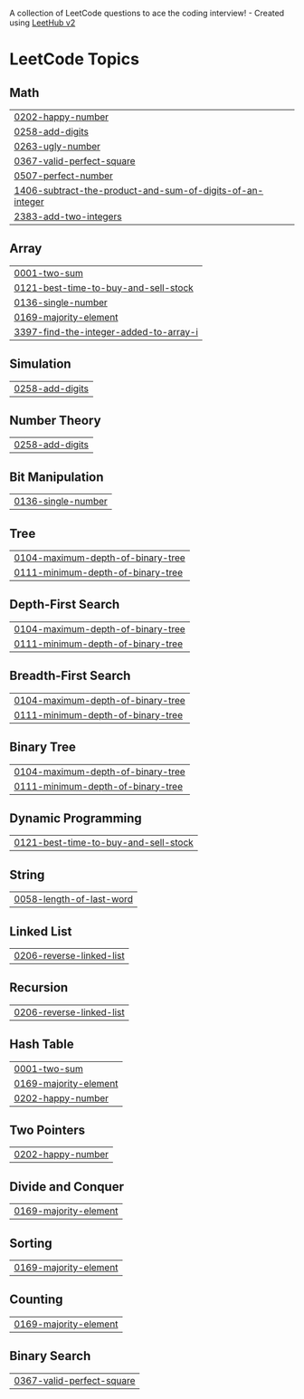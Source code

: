 A collection of LeetCode questions to ace the coding interview! - Created using [LeetHub v2](https://github.com/arunbhardwaj/LeetHub-2.0)
<!---LeetCode Topics Start-->
# LeetCode Topics
## Math
|  |
| ------- |
| [0202-happy-number](https://github.com/BadriMounika/Leetcode/tree/master/0202-happy-number) |
| [0258-add-digits](https://github.com/BadriMounika/Leetcode/tree/master/0258-add-digits) |
| [0263-ugly-number](https://github.com/BadriMounika/Leetcode/tree/master/0263-ugly-number) |
| [0367-valid-perfect-square](https://github.com/BadriMounika/Leetcode/tree/master/0367-valid-perfect-square) |
| [0507-perfect-number](https://github.com/BadriMounika/Leetcode/tree/master/0507-perfect-number) |
| [1406-subtract-the-product-and-sum-of-digits-of-an-integer](https://github.com/BadriMounika/Leetcode/tree/master/1406-subtract-the-product-and-sum-of-digits-of-an-integer) |
| [2383-add-two-integers](https://github.com/BadriMounika/Leetcode/tree/master/2383-add-two-integers) |
## Array
|  |
| ------- |
| [0001-two-sum](https://github.com/BadriMounika/Leetcode/tree/master/0001-two-sum) |
| [0121-best-time-to-buy-and-sell-stock](https://github.com/BadriMounika/Leetcode/tree/master/0121-best-time-to-buy-and-sell-stock) |
| [0136-single-number](https://github.com/BadriMounika/Leetcode/tree/master/0136-single-number) |
| [0169-majority-element](https://github.com/BadriMounika/Leetcode/tree/master/0169-majority-element) |
| [3397-find-the-integer-added-to-array-i](https://github.com/BadriMounika/Leetcode/tree/master/3397-find-the-integer-added-to-array-i) |
## Simulation
|  |
| ------- |
| [0258-add-digits](https://github.com/BadriMounika/Leetcode/tree/master/0258-add-digits) |
## Number Theory
|  |
| ------- |
| [0258-add-digits](https://github.com/BadriMounika/Leetcode/tree/master/0258-add-digits) |
## Bit Manipulation
|  |
| ------- |
| [0136-single-number](https://github.com/BadriMounika/Leetcode/tree/master/0136-single-number) |
## Tree
|  |
| ------- |
| [0104-maximum-depth-of-binary-tree](https://github.com/BadriMounika/Leetcode/tree/master/0104-maximum-depth-of-binary-tree) |
| [0111-minimum-depth-of-binary-tree](https://github.com/BadriMounika/Leetcode/tree/master/0111-minimum-depth-of-binary-tree) |
## Depth-First Search
|  |
| ------- |
| [0104-maximum-depth-of-binary-tree](https://github.com/BadriMounika/Leetcode/tree/master/0104-maximum-depth-of-binary-tree) |
| [0111-minimum-depth-of-binary-tree](https://github.com/BadriMounika/Leetcode/tree/master/0111-minimum-depth-of-binary-tree) |
## Breadth-First Search
|  |
| ------- |
| [0104-maximum-depth-of-binary-tree](https://github.com/BadriMounika/Leetcode/tree/master/0104-maximum-depth-of-binary-tree) |
| [0111-minimum-depth-of-binary-tree](https://github.com/BadriMounika/Leetcode/tree/master/0111-minimum-depth-of-binary-tree) |
## Binary Tree
|  |
| ------- |
| [0104-maximum-depth-of-binary-tree](https://github.com/BadriMounika/Leetcode/tree/master/0104-maximum-depth-of-binary-tree) |
| [0111-minimum-depth-of-binary-tree](https://github.com/BadriMounika/Leetcode/tree/master/0111-minimum-depth-of-binary-tree) |
## Dynamic Programming
|  |
| ------- |
| [0121-best-time-to-buy-and-sell-stock](https://github.com/BadriMounika/Leetcode/tree/master/0121-best-time-to-buy-and-sell-stock) |
## String
|  |
| ------- |
| [0058-length-of-last-word](https://github.com/BadriMounika/Leetcode/tree/master/0058-length-of-last-word) |
## Linked List
|  |
| ------- |
| [0206-reverse-linked-list](https://github.com/BadriMounika/Leetcode/tree/master/0206-reverse-linked-list) |
## Recursion
|  |
| ------- |
| [0206-reverse-linked-list](https://github.com/BadriMounika/Leetcode/tree/master/0206-reverse-linked-list) |
## Hash Table
|  |
| ------- |
| [0001-two-sum](https://github.com/BadriMounika/Leetcode/tree/master/0001-two-sum) |
| [0169-majority-element](https://github.com/BadriMounika/Leetcode/tree/master/0169-majority-element) |
| [0202-happy-number](https://github.com/BadriMounika/Leetcode/tree/master/0202-happy-number) |
## Two Pointers
|  |
| ------- |
| [0202-happy-number](https://github.com/BadriMounika/Leetcode/tree/master/0202-happy-number) |
## Divide and Conquer
|  |
| ------- |
| [0169-majority-element](https://github.com/BadriMounika/Leetcode/tree/master/0169-majority-element) |
## Sorting
|  |
| ------- |
| [0169-majority-element](https://github.com/BadriMounika/Leetcode/tree/master/0169-majority-element) |
## Counting
|  |
| ------- |
| [0169-majority-element](https://github.com/BadriMounika/Leetcode/tree/master/0169-majority-element) |
## Binary Search
|  |
| ------- |
| [0367-valid-perfect-square](https://github.com/BadriMounika/Leetcode/tree/master/0367-valid-perfect-square) |
<!---LeetCode Topics End-->